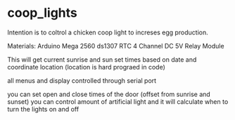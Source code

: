 # coop_lights

Intention is to coltrol a chicken coop light to increses egg production. 

Materials:
Arduino Mega 2560
ds1307 RTC
4 Channel DC 5V Relay Module


This will get current sunrise and sun set times based on date and coordinate location (location is hard prograed in code)

all menus and display controlled through serial port

you can set open and close times of the door (offset from sunrise and sunset)
you can control amount of artificial light and it will calculate when to turn the lights on and off
